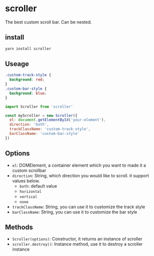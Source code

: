 # scroller
The best custom scroll bar. Can be nested.

## install

```bash
yarn install scroller
```

## Useage

```css
.custom-track-style {
  background: red;
}
.custom-bar-style {
  background: blue;
}
```

```js
import Scroller from 'scroller'

const myScroller = new Scroller({
  el: document.getElementById('your-element'),
  direction: 'both',
  trackClassName: 'custom-track-style',
  barClassName: 'custom-bar-style'
})
```

## Options

* `el`: DOMElement, a container element which you want to made it a custom scrollbar
* `direction`: String, which direction you would like to scroll. it support values below.
  * `both`: default value
  * `horizontal`
  * `vertical`
  * `none`
* `trackClassName`: String, you can use it to customize the track style
* `barClassName`: String, you can use it to customize the bar style

## Methods

* `Scroller(options)`: Constructor, it returns an instance of scroller
* `scroller.destroy()`: Instance method, use it to destroy a scroller instance